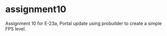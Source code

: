 # assignment10
Assignment 10 for E-23a, Portal update using probuilder to create a simple FPS level.
